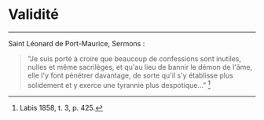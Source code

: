# Validité

***

Saint Léonard de Port-Maurice, Sermons :

> "Je suis porté à croire que beaucoup de confessions sont inutiles, nulles et même sacrilèges, et qu'au lieu de bannir le démon de l'âme, elle l'y font pénétrer davantage, de sorte qu'il s'y établisse plus solidement et y exerce une tyrannie plus despotique..." [^1]

[^1]: Labis 1858, t. 3, p. 425.

